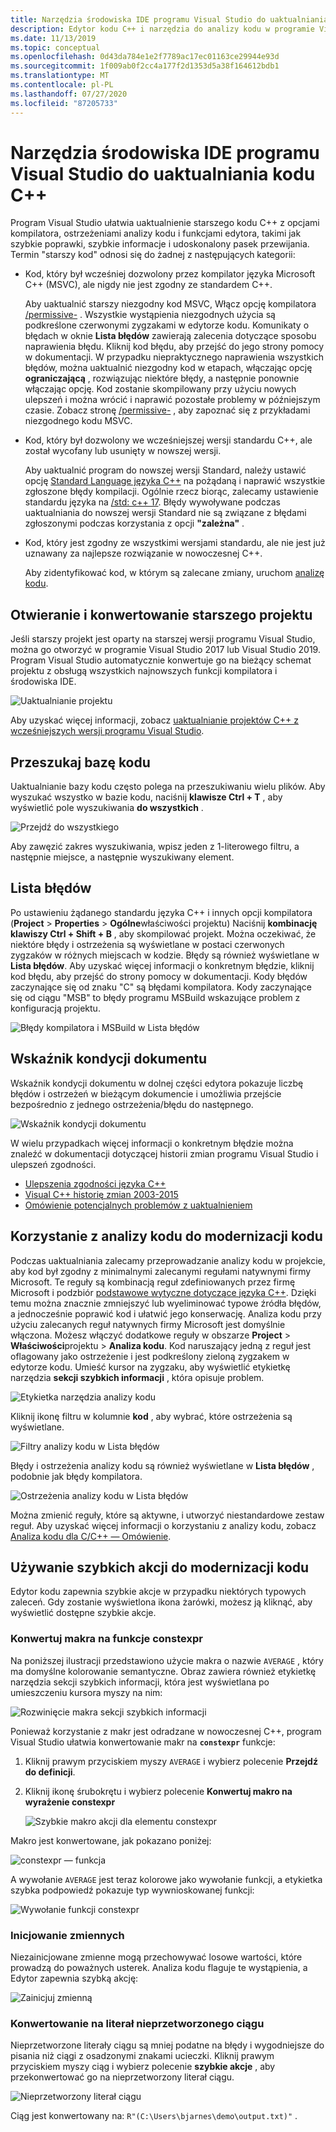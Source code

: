 ```yaml
---
title: Narzędzia środowiska IDE programu Visual Studio do uaktualniania kodu C++
description: Edytor kodu C++ i narzędzia do analizy kodu w programie Visual Studio ułatwiają modernizację bazy kodu C++.
ms.date: 11/13/2019
ms.topic: conceptual
ms.openlocfilehash: 0d43da784e1e2f7789ac17ec01163ce29944e93d
ms.sourcegitcommit: 1f009ab0f2cc4a177f2d1353d5a38f164612bdb1
ms.translationtype: MT
ms.contentlocale: pl-PL
ms.lasthandoff: 07/27/2020
ms.locfileid: "87205733"
---
```

# <a name="visual-studio-ide-tools-for-upgrading-c-code"></a>Narzędzia środowiska IDE programu Visual Studio do uaktualniania kodu C++

Program Visual Studio ułatwia uaktualnienie starszego kodu C++ z opcjami kompilatora, ostrzeżeniami analizy kodu i funkcjami edytora, takimi jak szybkie poprawki, szybkie informacje i udoskonalony pasek przewijania. Termin "starszy kod" odnosi się do żadnej z następujących kategorii:

- Kod, który był wcześniej dozwolony przez kompilator języka Microsoft C++ (MSVC), ale nigdy nie jest zgodny ze standardem C++.

   Aby uaktualnić starszy niezgodny kod MSVC, Włącz opcję kompilatora [/permissive-](../build/reference/permissive-standards-conformance.md) . Wszystkie wystąpienia niezgodnych użycia są podkreślone czerwonymi zygzakami w edytorze kodu. Komunikaty o błędach w oknie **Lista błędów** zawierają zalecenia dotyczące sposobu naprawienia błędu. Kliknij kod błędu, aby przejść do jego strony pomocy w dokumentacji. W przypadku niepraktycznego naprawienia wszystkich błędów, można uaktualnić niezgodny kod w etapach, włączając opcję **ograniczającą** , rozwiązując niektóre błędy, a następnie ponownie włączając opcję. Kod zostanie skompilowany przy użyciu nowych ulepszeń i można wrócić i naprawić pozostałe problemy w późniejszym czasie. Zobacz stronę [/permissive-](../build/reference/permissive-standards-conformance.md) , aby zapoznać się z przykładami niezgodnego kodu MSVC.

- Kod, który był dozwolony we wcześniejszej wersji standardu C++, ale został wycofany lub usunięty w nowszej wersji.

   Aby uaktualnić program do nowszej wersji Standard, należy ustawić opcję [Standard Language języka C++](../build/reference/std-specify-language-standard-version.md) na pożądaną i naprawić wszystkie zgłoszone błędy kompilacji. Ogólnie rzecz biorąc, zalecamy ustawienie standardu języka na [/std: c++ 17](../build/reference/std-specify-language-standard-version.md). Błędy wywoływane podczas uaktualniania do nowszej wersji Standard nie są związane z błędami zgłoszonymi podczas korzystania z opcji **"zależna"** .

- Kod, który jest zgodny ze wszystkimi wersjami standardu, ale nie jest już uznawany za najlepsze rozwiązanie w nowoczesnej C++.

   Aby zidentyfikować kod, w którym są zalecane zmiany, uruchom [analizę kodu](/cpp/code-quality/code-analysis-for-c-cpp-overview).

## <a name="open-and-convert-a-legacy-project"></a>Otwieranie i konwertowanie starszego projektu

Jeśli starszy projekt jest oparty na starszej wersji programu Visual Studio, można go otworzyć w programie Visual Studio 2017 lub Visual Studio 2019. Program Visual Studio automatycznie konwertuje go na bieżący schemat projektu z obsługą wszystkich najnowszych funkcji kompilatora i środowiska IDE.

![Uaktualnianie projektu](media/upgrade-dialog-v142.png "Uaktualnianie projektu")

Aby uzyskać więcej informacji, zobacz [uaktualnianie projektów C++ z wcześniejszych wersji programu Visual Studio](upgrading-projects-from-earlier-versions-of-visual-cpp.md).

## <a name="search-the-code-base"></a>Przeszukaj bazę kodu

Uaktualnianie bazy kodu często polega na przeszukiwaniu wielu plików. Aby wyszukać wszystko w bazie kodu, naciśnij **klawisze Ctrl + T** , aby wyświetlić pole wyszukiwania **do wszystkich** .

![Przejdź do wszystkiego](media/go-to-all.png "Przejdź do wszystkiego")

Aby zawęzić zakres wyszukiwania, wpisz jeden z 1-literowego filtru, a następnie miejsce, a następnie wyszukiwany element.

## <a name="error-list"></a>Lista błędów

Po ustawieniu żądanego standardu języka C++ i innych opcji kompilatora (**Project**  >  **Properties**  >  **Ogólne**właściwości projektu) Naciśnij **kombinację klawiszy Ctrl + Shift + B** , aby skompilować projekt. Można oczekiwać, że niektóre błędy i ostrzeżenia są wyświetlane w postaci czerwonych zygzaków w różnych miejscach w kodzie. Błędy są również wyświetlane w **Lista błędów**. Aby uzyskać więcej informacji o konkretnym błędzie, kliknij kod błędu, aby przejść do strony pomocy w dokumentacji. Kody błędów zaczynające się od znaku "C" są błędami kompilatora. Kody zaczynające się od ciągu "MSB" to błędy programu MSBuild wskazujące problem z konfiguracją projektu.

![Błędy kompilatora i MSBuild w Lista błędów](media/compiler-error-list.png "Błędy kompilatora i MSBuild w Lista błędów")

## <a name="document-health-indicator"></a>Wskaźnik kondycji dokumentu

Wskaźnik kondycji dokumentu w dolnej części edytora pokazuje liczbę błędów i ostrzeżeń w bieżącym dokumencie i umożliwia przejście bezpośrednio z jednego ostrzeżenia/błędu do następnego.

![Wskaźnik kondycji dokumentu](media/document-health-indicator.png "Wskaźnik kondycji dokumentu")

W wielu przypadkach więcej informacji o konkretnym błędzie można znaleźć w dokumentacji dotyczącej historii zmian programu Visual Studio i ulepszeń zgodności.

- [Ulepszenia zgodności języka C++](../overview/cpp-conformance-improvements.md)
- [Visual C++ historię zmian 2003-2015](visual-cpp-change-history-2003-2015.md)
- [Omówienie potencjalnych problemów z uaktualnieniem](overview-of-potential-upgrade-issues-visual-cpp.md)

## <a name="use-code-analysis-to-modernize-your-code"></a>Korzystanie z analizy kodu do modernizacji kodu

Podczas uaktualniania zalecamy przeprowadzanie analizy kodu w projekcie, aby kod był zgodny z minimalnymi zalecanymi regułami natywnymi firmy Microsoft. Te reguły są kombinacją reguł zdefiniowanych przez firmę Microsoft i podzbiór [podstawowe wytyczne dotyczące języka C++](https://isocpp.github.io/CppCoreGuidelines/CppCoreGuidelines). Dzięki temu można znacznie zmniejszyć lub wyeliminować typowe źródła błędów, a jednocześnie poprawić kod i ułatwić jego konserwację. Analiza kodu przy użyciu zalecanych reguł natywnych firmy Microsoft jest domyślnie włączona. Możesz włączyć dodatkowe reguły w obszarze **Project**  >  **Właściwości**projektu  >  **Analiza kodu**. Kod naruszający jedną z reguł jest oflagowany jako ostrzeżenie i jest podkreślony zieloną zygzakem w edytorze kodu. Umieść kursor na zygzaku, aby wyświetlić etykietkę narzędzia **sekcji szybkich informacji** , która opisuje problem.

![Etykietka narzędzia analizy kodu](media/code-analysis-tooltip.png "Ostrzeżenie analizy kodu")

Kliknij ikonę filtru w kolumnie **kod** , aby wybrać, które ostrzeżenia są wyświetlane.

![Filtry analizy kodu w Lista błędów](media/code-analysis-filter.png "Filtry analizy kodu w Lista błędów")

Błędy i ostrzeżenia analizy kodu są również wyświetlane w **Lista błędów** , podobnie jak błędy kompilatora.

![Ostrzeżenia analizy kodu w Lista błędów](media/code-analysis-error-list.png "Ostrzeżenia analizy kodu w Lista błędów")

Można zmienić reguły, które są aktywne, i utworzyć niestandardowe zestaw reguł. Aby uzyskać więcej informacji o korzystaniu z analizy kodu, zobacz [Analiza kodu dla C/C++ — Omówienie](/cpp/code-quality/code-analysis-for-c-cpp-overview).

## <a name="use-quick-actions-to-modernize-code"></a>Używanie szybkich akcji do modernizacji kodu

Edytor kodu zapewnia szybkie akcje w przypadku niektórych typowych zaleceń. Gdy zostanie wyświetlona ikona żarówki, możesz ją kliknąć, aby wyświetlić dostępne szybkie akcje.

### <a name="convert-macros-to-constexpr-functions"></a>Konwertuj makra na funkcje constexpr

Na poniższej ilustracji przedstawiono użycie makra o nazwie `AVERAGE` , który ma domyślne kolorowanie semantyczne. Obraz zawiera również etykietkę narzędzia sekcji szybkich informacji, która jest wyświetlana po umieszczeniu kursora myszy na nim:

![Rozwinięcie makra sekcji szybkich informacji](media/macro-expansion-quick-info.png "Sekcji szybkich informacji — rozwinięcie makra etykietki narzędzia")

Ponieważ korzystanie z makr jest odradzane w nowoczesnej C++, program Visual Studio ułatwia konwertowanie makr na **`constexpr`** funkcje:

1. Kliknij prawym przyciskiem myszy `AVERAGE` i wybierz polecenie **Przejdź do definicji**.
2. Kliknij ikonę śrubokrętu i wybierz polecenie **Konwertuj makro na wyrażenie constexpr**

   ![Szybkie makro akcji dla elementu constexpr](media/quick-action-macro-to-constexpr.png "Szybkie makro akcji dla elementu constexpr")

Makro jest konwertowane, jak pokazano poniżej:

![constexpr — funkcja](media/constexpr-function.png "constexpr — funkcja")

A wywołanie `AVERAGE` jest teraz kolorowe jako wywołanie funkcji, a etykietka szybka podpowiedź pokazuje typ wywnioskowanej funkcji:

![Wywołanie funkcji constexpr](media/constexpr-function-call.png "Wywołanie funkcji constexpr")

### <a name="initialize-variables"></a>Inicjowanie zmiennych

Niezainicjowane zmienne mogą przechowywać losowe wartości, które prowadzą do poważnych usterek. Analiza kodu flaguje te wystąpienia, a Edytor zapewnia szybką akcję:

![Zainicjuj zmienną](media/init-variable.png "Inicjowanie zmiennej szybkiej akcji")

### <a name="convert-to-raw-string-literal"></a>Konwertowanie na literał nieprzetworzonego ciągu

Nieprzetworzone literały ciągu są mniej podatne na błędy i wygodniejsze do pisania niż ciągi z osadzonymi znakami ucieczki. Kliknij prawym przyciskiem myszy ciąg i wybierz polecenie **szybkie akcje** , aby przekonwertować go na nieprzetworzony literał ciągu.

![Nieprzetworzony literał ciągu](media/raw-string-literal.png "Nieprzetworzony literał ciągu")

Ciąg jest konwertowany na: `R"(C:\Users\bjarnes\demo\output.txt)"` .
